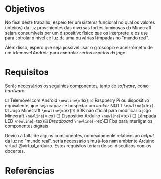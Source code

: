 # Objetivos

No final deste trabalho, espero ter um sistema funcional no qual os
valores (inteiros) da luz provenientes das diversas fontes luminosas do
Minecraft sejam consumíveis por um dispositívo físico que os interprete,
e os use para cotrolar o nível de luz de uma ou várias lâmpadas no
"mundo real".

Além disso, espero que seja possível usar o giroscópio e acelerómetro de
um telemóvel Android para controlar certos aspetos do jogo.

# Requisitos

Serão necessários os seguintes componentes, tanto de *software*, como
*hardware*:

$\CheckedBox$ Telemóvel com Android `\newline`{=tex} $\CheckedBox$
Raspberry Pi ou dispositivo equivalente, que seja capaz de hospedar um
*broker* MQTT `\newline`{=tex} $\CheckedBox$ Jogo Minecraft
`\newline`{=tex}$\CheckedBox$ SDK não oficial para modificar o jogo
Minecraft `\newline`{=tex} $\Box$ Dispositivo Arduino `\newline`{=tex}
$\Box$ Lâmpada LED `\newline`{=tex}$\CheckedBox$ *Breadboard*
`\newline`{=tex}$\Box$ Fios para interligar os componentes digitais

Devido à falta de alguns componentes, nomeadamente relativos ao *output*
da luz no "mundo real", seria necessário simulá-los num ambiente Arduino
virtual @virtual_arduino. Estes requisitos teriam de ser discutidos com
os docentes.

# Referências
